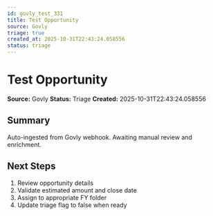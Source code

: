 ```yaml
---
id: govly_test_331
title: Test Opportunity
source: Govly
triage: true
created_at: 2025-10-31T22:43:24.058556
status: triage
---
```


# Test Opportunity

**Source:** Govly
**Status:** Triage
**Created:** 2025-10-31T22:43:24.058556

## Summary

Auto-ingested from Govly webhook. Awaiting manual review and enrichment.

## Next Steps

1. Review opportunity details
2. Validate estimated amount and close date
3. Assign to appropriate FY folder
4. Update triage flag to false when ready
